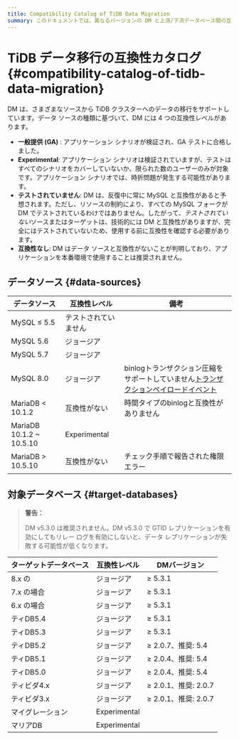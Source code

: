 ```yaml
---
title: Compatibility Catalog of TiDB Data Migration
summary: このドキュメントでは、異なるバージョンの DM と上流/下流データベース間の互換性について説明します。
---
```


# TiDB データ移行の互換性カタログ {#compatibility-catalog-of-tidb-data-migration}

DM は、さまざまなソースから TiDB クラスターへのデータの移行をサポートしています。データ ソースの種類に基づいて、DM には 4 つの互換性レベルがあります。

-   **一般提供 (GA)** : アプリケーション シナリオが検証され、GA テストに合格しました。
-   **Experimental**: アプリケーション シナリオは検証されていますが、テストはすべてのシナリオをカバーしていないか、限られた数のユーザーのみが対象です。アプリケーション シナリオでは、時折問題が発生する可能性があります。
-   **テストされていません**: DM は、反復中に常に MySQL と互換性があると予想されます。ただし、リソースの制約により、すべての MySQL フォークが DM でテストされているわけではありません。したがって、*テストされていない*ソースまたはターゲットは、技術的には DM と互換性がありますが、完全にはテストされていないため、使用する前に互換性を確認する必要があります。
-   **互換性なし**: DM はデータ ソースと互換性がないことが判明しており、アプリケーションを本番環境で使用することは推奨されません。

## データソース {#data-sources}

| データソース                   | 互換性レベル       | 備考                                                                                                                              |
| ------------------------ | ------------ | ------------------------------------------------------------------------------------------------------------------------------- |
| MySQL ≤ 5.5              | テストされていません   |                                                                                                                                 |
| MySQL 5.6                | ジョージア        |                                                                                                                                 |
| MySQL 5.7                | ジョージア        |                                                                                                                                 |
| MySQL 8.0                | ジョージア        | binlogトランザクション圧縮をサポートしていません[トランザクションペイロードイベント](https://dev.mysql.com/doc/refman/8.0/en/binary-log-transaction-compression.html) |
| MariaDB &lt; 10.1.2      | 互換性がない       | 時間タイプのbinlogと互換性がありません                                                                                                          |
| MariaDB 10.1.2 ~ 10.5.10 | Experimental |                                                                                                                                 |
| MariaDB &gt; 10.5.10     | 互換性がない       | チェック手順で報告された権限エラー                                                                                                               |

## 対象データベース {#target-databases}

> **警告：**
>
> DM v5.3.0 は推奨されません。DM v5.3.0 で GTID レプリケーションを有効にしてもリレー ログを有効にしないと、データ レプリケーションが失敗する可能性が低くなります。

| ターゲットデータベース | 互換性レベル       | DMバージョン           |
| ----------- | ------------ | ----------------- |
| 8.x の       | ジョージア        | ≥ 5.3.1           |
| 7.x の場合     | ジョージア        | ≥ 5.3.1           |
| 6.x の場合     | ジョージア        | ≥ 5.3.1           |
| ティDB5.4     | ジョージア        | ≥ 5.3.1           |
| ティDB5.3     | ジョージア        | ≥ 5.3.1           |
| ティDB5.2     | ジョージア        | ≥ 2.0.7、推奨: 5.4   |
| ティDB5.1     | ジョージア        | ≥ 2.0.4、推奨: 5.4   |
| ティDB5.0     | ジョージア        | ≥ 2.0.4、推奨: 5.4   |
| ティビダ4.x     | ジョージア        | ≥ 2.0.1、推奨: 2.0.7 |
| ティビダ3.x     | ジョージア        | ≥ 2.0.1、推奨: 2.0.7 |
| マイグレーション    | Experimental |                   |
| マリアDB       | Experimental |                   |
